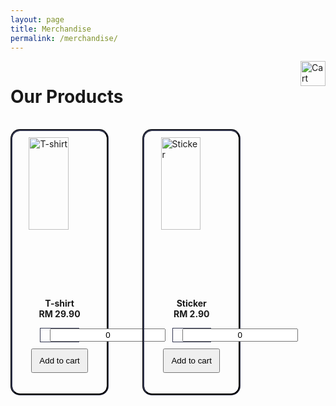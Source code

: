```yaml
---
layout: page
title: Merchandise
permalink: /merchandise/
---
```



<form>
	<div>
		<h1 style="display: inline-block; text-align: left;">
			Our Products
		</h1>
		<span class="cart-img-wrapper">
			<img class="cart-img" src="{{ "/assets/img/cart.png" | relative_url }}" alt="Cart">
		</span>
	</div>
	<br>
	<div>
		<div class="product-div-wrapper">
			<img class="product-img-wrapper" src="{{ "/assets/img/t-shirt.jpg" | relative_url }}" alt="T-shirt">
			<p class="product-description">
				T-shirt<br>
				RM 29.90
			</p>
			<div class="counter-wrapper" data-item="shirt">
				<div class="counter-number">
					<form>
						<input type="text" name="tshirt" id="tshirt" style="text-align: center;" value="0"/>
					</form>
				</div>
				<input type="submit" class="btn btn-default" id="tshirt-submit" style="padding: 10px; width: 60%;" value="Add to cart">
			</div>
		</div>
		<div class="product-div-wrapper">
			<img class="product-img-wrapper" src="{{ "/assets/img/sticker.jpg" | relative_url }}" alt="Sticker">
			<p class="product-description">
				Sticker<br>
				RM 2.90
			</p>	
			<div class="counter-wrapper">
				<div class="counter-number">
					<input type="text" name="sticker" id="sticker" style="text-align: center;" value="0"/>
				</div>
				<input type="submit"  class="btn btn-default" id="sticker-submit" style="padding: 10px; width: 60%;" value="Add to cart">
			</div>
		</div>
	</div>
</form>



<style type="text/css">
.product-description{
	padding-top: 15px;
	font-weight: bold;
	text-align: center;	
}

.cart-img{
	width: 40px;
	height: 40px;
}

.cart-img-wrapper{
	display: inline-block;
	float: right;
}

.counter-wrapper{
	text-align: center;
}

.counter-number{
	padding-left: 15px; 
	padding-right: 15px; 
	border-style: solid;
	border-width: 1px 1px; 
	border-color:  #343851; 
	width: 20%;
	text-align: center;
	margin: auto;
	margin-bottom: 10px;
}

@media screen and (min-width: 769px){
	.product-div-wrapper{
		display: inline-block;
		vertical-align: top;
		width: 30%;
		height: 350px;
		border-color: #343851;
		border-radius: 15px;
		border-style: groove;
		border-width: 3px;
		margin-right: 50px;
		padding-bottom: 70px;
	}

	.product-img-wrapper{
		display: block;
		padding-top: 10px;
		height: 65%;
		margin-left: auto;
		margin-right: auto;
	}
}

@media screen and (max-width: 768px){
	.product-div-wrapper{
		width: 100%;
		height: 300px;
		border-color: #343851;
		border-radius: 15px;
		border-style: groove;
		border-width: 3px;
		margin-right: 50px;
		margin-top: 20px;
		padding-bottom: 70px;
	}

	.product-img-wrapper{
		display: block;
		padding-top: 20px;
		height: 70%;
		margin-left: auto;
		margin-right: auto;
	}
}

</style>